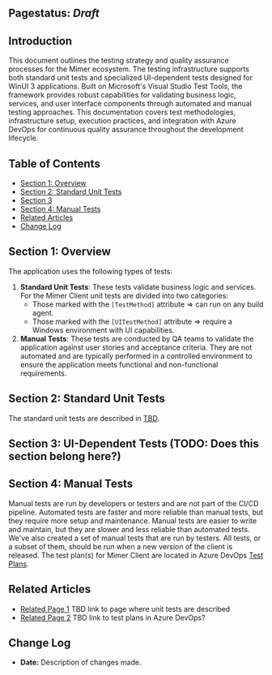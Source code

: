 ## Pagestatus: _Draft_

## Introduction
This document outlines the testing strategy and quality assurance processes for the Mimer ecosystem. 
The testing infrastructure supports both standard unit tests and specialized UI-dependent tests designed for WinUI 3 applications. 
Built on Microsoft's Visual Studio Test Tools, the framework provides robust capabilities for validating business logic, services, and user interface components through automated and manual testing approaches. 
This documentation covers test methodologies, infrastructure setup, execution practices, and integration with Azure DevOps for continuous quality assurance throughout the development lifecycle.

## Table of Contents
- [Section 1: Overview](#section-1-overview)
- [Section 2: Standard Unit Tests](#section-2-standard-unit-tests)
- [Section 3](#section-3)
- [Section 4: Manual Tests](#section-4-manual-tests)
- [Related Articles](#related-articles)
- [Change Log](#change-log)

## Section 1: Overview
The application uses the following types of tests:
1. **Standard Unit Tests**: These tests validate business logic and services. 
   For the Mimer Client unit tests are divided into two categories:
	- Those marked with the `[TestMethod]` attribute => can run on any build agent.
	- Those marked with the `[UITestMethod]` attribute => require a Windows environment with UI capabilities.
2. **Manual Tests**: These tests are conducted by QA teams to validate the application against user stories and acceptance criteria. 
   They are not automated and are typically performed in a controlled environment to ensure the application meets functional and non-functional requirements.

## Section 2: Standard Unit Tests
The standard unit tests are described in [TBD](https://insert-link-here).

## Section 3: UI-Dependent Tests (TODO: Does this section belong here?)

## Section 4: Manual Tests
Manual tests are run by developers or testers and are not part of the CI/CD pipeline. 
Automated tests are faster and more reliable than manual tests, but they require more setup and maintenance. 
Manual tests are easier to write and maintain, but they are slower and less reliable than automated tests.
We've also created a set of manual tests that are run by testers.
All tests, or a subset of them, should be run when a new version of the client is released.
The test plan(s) for Mimer Client are located in Azure DevOps [Test Plans](https://symphogenteams.visualstudio.com/Development%20and%20Data%20Engineering/_testManagement/all).

## Related Articles
- [Related Page 1](link) TBD link to page where unit tests are described
- [Related Page 2](link) TBD link to test plans in Azure DevOps?

## Change Log
- **Date:** Description of changes made.